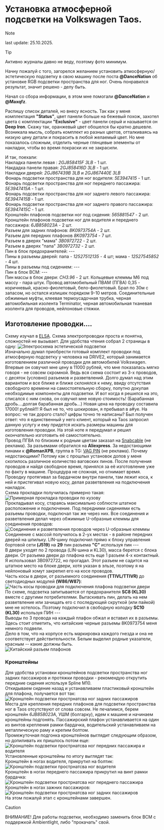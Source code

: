 # Установка атмосферной подсветки на Volkswagen Taos.
> [!NOTE] 
> last update: 25.10.2025.  

> [!TIP] 
> Активно журналы давно не веду, поэтому фото минимум.

Начну пожалуй с того, загорелся желанием установить атмосферную/эстетическую подсветку в свою машину после поста **@DanceNation** об установке RGB подсветки пространства 
 для ног. Очень понравился результат, значит решено - делу быть.

Начал со сбора информации, в этом мне помогали **@DanceNation** и **@Maxqfz**. 

Распишу список деталей, но внесу ясность. Так как у меня комплектация **"Status"**, цвет панели больше на бежевый похож, захотел цвета 
 с комплектации **"Exclusive"** - цвет панели серый и называется он **Deep Iron**. Скажу так, оранжевый цвет обошелся бы кратно дешевле. 
Возникала мысль, собрать комплект из разных цветов, отталкиваясь на низкую цену детали и покрасить в любой желаемый цвет. 
Но мне показалось сложным, отделить черные глянцевые элементы от накладки, чтобы во время покраски их не закрасили.

И так, поехали:  
Накладка панели левая : _2GJ858415F 3LB_ - 1 шт.  
Накдадка панели правая: _2GJ858416D 3LB_ - 1 шт.  
Накладки дверей: _2GJ867439B 3LB_ и _2GJ867440E 3LB_  
Фонарь подсветки пространства для ног водителя: _5Е3947415_ - 1 шт.  
Фонарь подсветки пространства для ног переднего пассажира: _5Е3947415А_ - 1 шт.  
Фонарь подсветки пространства для ног заднего левого пассажира: _5Е3947415B_ - 1 шт.  
Фонарь подсветки пространства для ног заднего правого пассажира: _5Е3947415С_ - 1 шт.  
Кронштейн плафонов подсветки ног под сидения: _565881547_ - 2 шт.  
Кронштейн плафонов подсветки ног для водителя и переднего пассажира: _6JB858023А_ - 2 шт.  
Разъем для задних плафонов: _8K0973754А_ - 2 шт.  
Разъем для передних плафонов _8K0973754_ - 7 шт.  
Разъем в дверях "мама" _3В0972722_ - 2 шт.  
Разъем в дверях "папа" _3В0972732_ - 2 шт.  
Пин в блок предохранителей: ---  
Пины в разъемы дверей: папа - _12527512135_ - 4 шт; мама - _12527545852_ - 4 шт.  
Пины в разъемы под сидением: ---  
Пин в блок ВСМ: ---  
Пин массы в блок двери: _CH3.96_ - 2 шт.
Кольцевые клеммы М6 под массу - пара штук.
Провод автомобильный ПВАМ (ПГВА) 0,35 - коричневый, красно-фиолетовый, бело-фиолетовый. Брал по 30м с запасом, но остался излишек порядком 9-10 метров.
Соединительные обжимные муфты, клеевая термоусадочная трубка, черная автомобильная изолента Terminator, черная автомобильная тканевая изолента для проводов, нейлоновые стяжки.

## Изготовление проводки....
Схему изучал в [ELSA](https://superetka.com/elsa). Схема электропроводки проста и понятна, сложностей не вызывает.
Для удобства чтения собрал 2 страницы в одну:
![Электросхема эстетической подсветки](/images/vw_ambient_light.png)  
Изначально думал приобрести готовый комплект проводки под атмосферную подсветку у человека на DRIVE2, который занимается изготовлением различной проводки для автомобилей Volkswagen.
Впервые он озвучил мне цену в 11000 рублей, что мне показалась мягко говоря - не совсем скромной. Ведь вся схема состоит из 3-х проводов, с десяток (условно) разъемов и разветвлений. 
Долго думал над этим вариантом и все ближе и ближе склонялся к нему, ввиду отсутствия свободного времени на самостоятельную сборку, попутно докупая необходимые компоненты для подсветки. 
И вот когда я решился на это, списался с ним снова, он озвучил мне новую стоимость! (Барабанная дробь....долгая барабанная дробь...) Новая цена на проводку составила 17000! 
 рублей!!! Я был не то, что шокирован, я пребывал в а#уе. На вопрос: че так дорого стало? цифры точно те написаны? Был получен ответ: что я единственный у него клиент, 
 который на Taos запросил данную услугу и ему придется искать размеры машины для изготовления проводки.
На этой ноте я передумал и решил окончательно изготовить её самостоятельно.  
Провод ПГВА по близким к родным цветам заказал на [Snabcable](https://snabcable.ru) (не реклама).
За разъемами обратился на **Aliexpress**. За недостающими пинами к **@RomanXPB**, группа в TG: [VAG PIN](https://t.me/VAG_PIN) (не реклама).
Почему недостающими? Потому как с прошлых установок допов у меня скопилось различное количество ваговских пинов.
После получения проводов и найдя свободное время, принялся за её изготовление уже по факту в машине.
Процедура не сложная, но отнимает время.  
Проводку протягивал за бардачком внутри панели, там лежит коса, к ней и пристегивал новую косу, делая разветвления на подключения накладок.  
Схема прокладки получилась примерно такая:
![Примерная прокладка проводки по кузову](/images/vw_ambient_scheme.jpg)  
Прокладывал косу, стараясь максимально соблюсти штатное расположение и подключение. Под передними сидениями есть разъемы проводки, подключал так же через них.
Все соединения и разветвления делал через обжимные U-образные клеммы для соединения проводов:
![Соединения и разветвления проводов через U-образные клеммы](/images/vw_ambient_wire_1.jpg)  
Соединение с массой получилось в 2-ух местах - в районе передних дверей на шпильку.
LIN-шину подключил прямо к блоку управления бортовой сети **(J519)** на **29** пин разъема **"С"** используя пин ---  
В двери уходят по 2 провода (LIN-шина и KL30), масса берется с блока двери. От разъема двери до плафона есть еще 1 разъем 4-х контактный. Я использовал 3В0972722, но прогадал.
Этот разъем не садится на штатное место на блоке двери, хотя указан в эльзе, поэтому я на нейлоновый хомут закрепил его на косе проводов.  
Часть косы в двери, от разъемного соединения **(TTIVL/TTIVR)** до светодиодных модулей **(W86/W87)**:
![Часть косы проводки для подключения плафона подсветки двери](/images/vw_ambient_wire_2.jpg)  
По схеме, подсветка запитывается от предохранителя **SC8 (KL30)** вместе с другими потребителями. Вытаскивать пин, делать на нем разветвление или зачищать его
 с последующей скруткой (или пайкой) мне не хотелось. Поэтому подключил в свободную колодку **SC10 (KL30)** используя ПИН ---  
Выводы по 3 провода на каждый плафон обжал и вставил их в разъемы. Здесь стоит отметить, что китайские черные разъемы 8K0973754 меня немного подвели.  
Дело в том, что на корпусе есть маркировка каждого гнезда и она не соответствует действительности. Белым выделил родные указатели, красным -- какие должны быть.  
![Китайский разъем плафонов](/images/vw_ambient_connector_1.jpg)  

### Кронштейны
Для удобства установки кронштейнов подсветки пространства ног задних пассажиров и протяжки проводки - рекомендую открутить передние сидения используя Spline M10.  
Откидываем сидение назад и устанавливаем пластиковый кронштейн для плафона, получается вот так:
![Кронштейн подсветки прострнатсва ног задних пассажиров](/images/vw_ambient_support_2.jpg)  
Места для крепления передних плафонов для подсветки пространства ног в Taos отсутствуют от слова совсем. Не печалимся, берем кронштейн _6JB858023А_, УШМ (болгарку), 
 идем к машине и начинаем кронштейны подгонять. Пассажирский плафон устанавливается на один из винтов крепления рамки бардачка, водительский устанавливаем на металлическую
 раму и крепим болтом.  
Промежуточная подгонка кронштейнов выглядит следующим образом, но допиливать их пришлось потом еще:  
![Кронштейн подсветки прострнатсва ног передних пассажира и водителя](/images/vw_ambient_support_1.jpg)  
Установленные кронштейны по итогу выглядят так:  
Кронштейн в ногах водителя, прикрутил на болтик:
![Кронштейн подсветки прострнатсва ног водителя](/images/vw_ambient_support_3.jpg)  
Кронштейн в ногах переднего пассажира прикрутил на винт рамки бардачка:  
![Кронштейн подсветки прострнатсва ног переднего пассажира](/images/vw_ambient_support_4.jpg)  
Кронштейн в ногах зажних пассажиров:  
![Кронштейн подсветки прострнатсва ног задних пассажиров](/images/vw_ambient_support_5.jpg)  
На этом пожалуй этап с кронштейнами завершен.  

> [!CAUTION]  
> ВНИМАНИЕ! Для работы подсветки, необходимо заменить блок ВСМ с поддержкой Ambientlight, либо "прокачать" свой.
